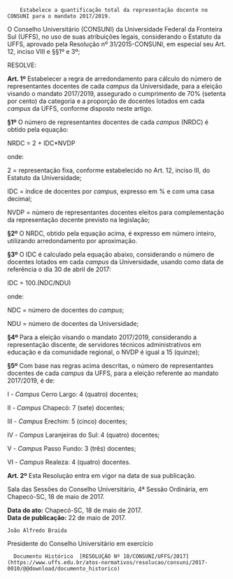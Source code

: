         Estabelece a quantificação total da representação docente no CONSUNI para o mandato 2017/2019.  

O Conselho Universitário (CONSUNI) da Universidade Federal da Fronteira Sul (UFFS), no uso de suas atribuições legais, considerando o Estatuto da UFFS, aprovado pela Resolução nº 31/2015-CONSUNI, em especial seu Art. 12, inciso VIII e §§1º e 3º;

  

 RESOLVE:

  

 **Art. 1º** Estabelecer a regra de arredondamento para cálculo do número de representantes docentes de cada *campus* da Universidade, para a eleição visando o mandato 2017/2019, assegurado o cumprimento de 70% (setenta por cento) da categoria e a proporção de docentes lotados em cada *campus* da UFFS, conforme disposto neste artigo.

 **§1º** O número de representantes docentes de cada *campus* (NRDC) é obtido pela equação:

  

 NRDC = 2 + IDC*NVDP

 onde:

 2 = representação fixa, conforme estabelecido no Art. 12, inciso III, do Estatuto da Universidade;

 IDC = índice de docentes por *campus*, expresso em % e com uma casa decimal;

 NVDP = número de representantes docentes eleitos para complementação da representação docente previsto na legislação;

  

 **§2º** O NRDC, obtido pela equação acima, é expresso em número inteiro, utilizando arredondamento por aproximação.

  

 **§3º** O IDC é calculado pela equação abaixo, considerando o número de docentes lotados em cada *campus* da Universidade, usando como data de referência o dia 30 de abril de 2017:

  

 IDC = 100.(NDC/NDU)

 onde:

 NDC = número de docentes do *campus*;

 NDU = número de docentes da Universidade;

  

 **§4º** Para a eleição visando o mandato 2017/2019, considerando a representação discente, de servidores técnicos administrativos em educação e da comunidade regional, o NVDP é igual a 15 (quinze);

  

 **§5º** Com base nas regras acima descritas, o número de representantes docentes de cada *campus* da UFFS, para a eleição referente ao mandato 2017/2019, é de:

 I - *Campus* Cerro Largo: 4 (quatro) docentes;

 II - *Campus* Chapecó: 7 (sete) docentes;

 III - *Campus* Erechim: 5 (cinco) docentes;

 IV - *Campus* Laranjeiras do Sul: 4 (quatro) docentes;

 V - *Campus* Passo Fundo: 3 (três) docentes;

 VI - *Campus* Realeza: 4 (quatro) docentes.

  

 **Art. 2º** Esta Resolução entra em vigor na data de sua publicação.

  

 Sala das Sessões do Conselho Universitário, 4ª Sessão Ordinária, em Chapecó-SC, 18 de maio de 2017.

   **Data do ato:** Chapecó-SC, 18 de maio de 2017.   
 **Data de publicação:**  22 de maio de 2017. 

    João Alfredo Braida   
 Presidente do Conselho Universitário em exercício 

      Documento Histórico  [RESOLUÇÃO Nº 10/CONSUNI/UFFS/2017](https://www.uffs.edu.br/atos-normativos/resolucao/consuni/2017-0010/@@download/documento_historico)     
      